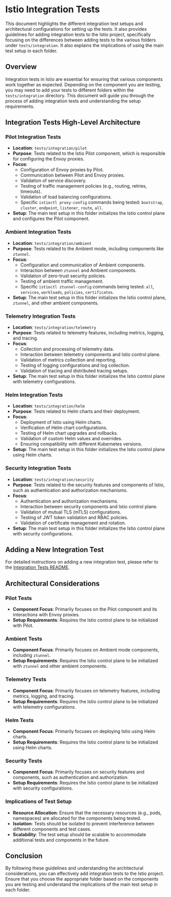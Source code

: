 # Istio Integration Tests

This document highlights the different integration test setups and architectural configurations for setting up the tests. It also provides guidelines for adding integration tests to the Istio project, specifically focusing on the differences between adding tests to the various folders under `tests/integration`. It also explains the implications of using the main test setup in each folder.

## Overview

Integration tests in Istio are essential for ensuring that various components work together as expected. Depending on the component you are testing, you may need to add your tests to different folders within the `tests/integration` directory. This document will guide you through the process of adding integration tests and understanding the setup requirements.

## Integration Tests High-Level Architecture

### Pilot Integration Tests

- **Location**: `tests/integration/pilot`
- **Purpose**: Tests related to the Istio Pilot component, which is responsible for configuring the Envoy proxies.
- **Focus**:
    - Configuration of Envoy proxies by Pilot.
    - Communication between Pilot and Envoy proxies.
    - Validation of service discovery.
    - Testing of traffic management policies (e.g., routing, retries, timeouts).
    - Validation of load balancing configurations.
    - Specific `istioctl proxy-config` commands being tested: `bootstrap`, `cluster`, `endpoint`, `listener`, `route`, `all`.
- **Setup**: The main test setup in this folder initializes the Istio control plane and configures the Pilot component.

### Ambient Integration Tests

- **Location**: `tests/integration/ambient`
- **Purpose**: Tests related to the Ambient mode, including components like `ztunnel`.
- **Focus**: 
    - Configuration and communication of Ambient components.
    - Interaction between `ztunnel` and Ambient components.
    - Validation of zero-trust security policies.
    - Testing of ambient traffic management.
    - Specific `istioctl ztunnel-config` commands being tested: `all`, `services`, `workloads`, `policies`, `certificates`.
- **Setup**: The main test setup in this folder initializes the Istio control plane, `ztunnel`, and other ambient components.

### Telemetry Integration Tests

- **Location**: `tests/integration/telemetry`
- **Purpose**: Tests related to telemetry features, including metrics, logging, and tracing.
- **Focus**:
    - Collection and processing of telemetry data.
    - Interaction between telemetry components and Istio control plane.
    - Validation of metrics collection and reporting.
    - Testing of logging configurations and log collection.
    - Validation of tracing and distributed tracing setups.
- **Setup**: The main test setup in this folder initializes the Istio control plane with telemetry configurations.

### Helm Integration Tests

- **Location**: `tests/integration/helm`
- **Purpose**: Tests related to Helm charts and their deployment.
- **Focus**:
    - Deployment of Istio using Helm charts.
    - Verification of Helm chart configurations.
    - Testing of Helm chart upgrades and rollbacks.
    - Validation of custom Helm values and overrides.
    - Ensuring compatibility with different Kubernetes versions.
- **Setup**: The main test setup in this folder initializes the Istio control plane using Helm charts.

### Security Integration Tests

- **Location**: `tests/integration/security`
- **Purpose**: Tests related to the security features and components of Istio, such as authentication and authorization mechanisms.
- **Focus**:
    - Authentication and authorization mechanisms.
    - Interaction between security components and Istio control plane.
    - Validation of mutual TLS (mTLS) configurations.
    - Testing of JWT token validation and RBAC policies.
    - Validation of certificate management and rotation.
- **Setup**: The main test setup in this folder initializes the Istio control plane with security configurations.

## Adding a New Integration Test

For detailed instructions on adding a new integration test, please refer to the [Integration Tests README](https://github.com/istio/istio/blob/master/tests/integration/README.md).

## Architectural Considerations

### Pilot Tests

- **Component Focus**: Primarily focuses on the Pilot component and its interactions with Envoy proxies.
- **Setup Requirements**: Requires the Istio control plane to be initialized with Pilot.

### Ambient Tests

- **Component Focus**: Primarily focuses on Ambient mode components, including `ztunnel`.
- **Setup Requirements**: Requires the Istio control plane to be initialized with `ztunnel` and other ambient components.

### Telemetry Tests

- **Component Focus**: Primarily focuses on telemetry features, including metrics, logging, and tracing.
- **Setup Requirements**: Requires the Istio control plane to be initialized with telemetry configurations.

### Helm Tests

- **Component Focus**: Primarily focuses on deploying Istio using Helm charts.
- **Setup Requirements**: Requires the Istio control plane to be initialized using Helm charts.

### Security Tests

- **Component Focus**: Primarily focuses on security features and components, such as authentication and authorization.
- **Setup Requirements**: Requires the Istio control plane to be initialized with security configurations.

### Implications of Test Setup

- **Resource Allocation**: Ensure that the necessary resources (e.g., pods, namespaces) are allocated for the components being tested.
- **Isolation**: Tests should be isolated to prevent interference between different components and test cases.
- **Scalability**: The test setup should be scalable to accommodate additional tests and components in the future.

## Conclusion

By following these guidelines and understanding the architectural considerations, you can effectively add integration tests to the Istio project. Ensure that you choose the appropriate folder based on the components you are testing and understand the implications of the main test setup in each folder.